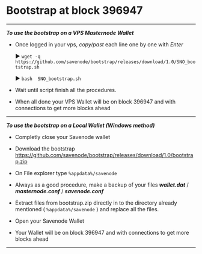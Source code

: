 # Bootstrap at block 396947

***

***To use the bootstrap on a VPS Masternode Wallet***

* Once logged in your vps, *copy/past* each line one by one with *Enter*

	:arrow_forward: `wget -q https://github.com/savenode/bootstrap/releases/download/1.0/SNO_bootstrap.sh`

	:arrow_forward: `bash  SNO_bootstrap.sh`


* Wait until script finish all the procedures. 
* When all done your VPS Wallet will be on block 396947 and with connections to get more blocks ahead

***

***To use the bootstrap on a Local Wallet (Windows method)***

* Completly close your Savenode wallet

* Download the bootstrap https://github.com/savenode/bootstrap/releases/download/1.0/bootstrap.zip

* On File explorer type `%appdata%/savenode`

* Always as a good procedure, make a backup of your files ***wallet.dat*** / ***masternode.conf*** / ***savenode.conf***

* Extract files from bootstrap.zip directly in to the directory already mentioned ( `%appdata%/savenode` ) and replace all the files.

* Open  your Savenode Wallet

* Your Wallet will be on block 396947 and with connections to get more blocks ahead

***
